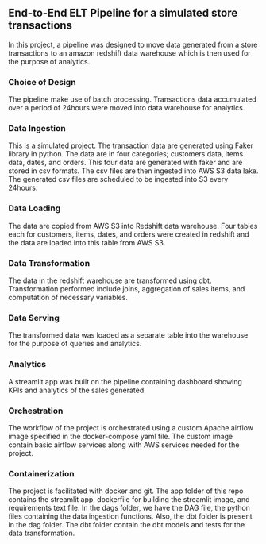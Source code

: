 ## End-to-End ELT Pipeline for a simulated store transactions

In this project, a pipeline was designed to move data generated from a store transactions to an amazon redshift data warehouse which is then used for the purpose of analytics.

### Choice of Design

The pipeline make use of batch processing. Transactions data accumulated over a period of 24hours were moved into data warehouse for analytics.

### Data Ingestion

This is a simulated project. The transaction data are generated using Faker library in python. The data are in four categories; customers data, items data, dates, and orders. This four data are generated with faker and are stored in csv formats. The csv files are then ingested into AWS S3 data lake. The generated csv files are scheduled to be ingested into S3 every 24hours.

### Data Loading

The data are copied from AWS S3 into Redshift data warehouse. Four tables each for customers, items, dates, and orders were created in redshift and the data are loaded into this table from AWS S3.

### Data Transformation

The data in the redshift warehouse are transformed using dbt. Transformation performed include joins, aggregation of sales items, and computation of necessary variables.

### Data Serving

The transformed data was loaded as a separate table into the warehouse for the purpose of queries and analytics.

### Analytics

A streamlit app was built on the pipeline containing dashboard showing KPIs and analytics of the sales generated. 

### Orchestration

The workflow of the project is orchestrated using a custom Apache airflow image specified in the docker-compose yaml file. The custom image contain basic airflow services along with AWS services needed for the project.

### Containerization

The project is facilitated with docker and git. The app folder of this repo contains the streamlit app, dockerfile for building the streamlit image, and requirements text file. In the dags folder, we have the DAG file, the python files containing the data ingestion functions. Also, the dbt folder is present in the dag folder. The dbt folder contain the dbt models and tests for the data transformation.
